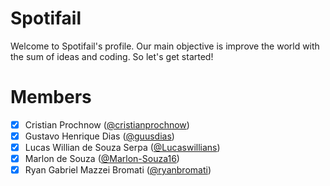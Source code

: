 # Spotifail

Welcome to Spotifail's profile. Our main objective is improve the world with the sum of ideas and coding. So let's get started!

# Members

- [x] Cristian Prochnow ([@cristianprochnow](https://github.com/cristianprochnow))
- [x] Gustavo Henrique Dias ([@guusdias](https://github.com/guusdias))
- [x] Lucas Willian de Souza Serpa ([@Lucaswillians](https://github.com/Lucaswillians))
- [x] Marlon de Souza ([@Marlon-Souza16](https://github.com/Marlon-Souza16))
- [x] Ryan Gabriel Mazzei Bromati ([@ryanbromati](https://github.com/ryanbromati))
